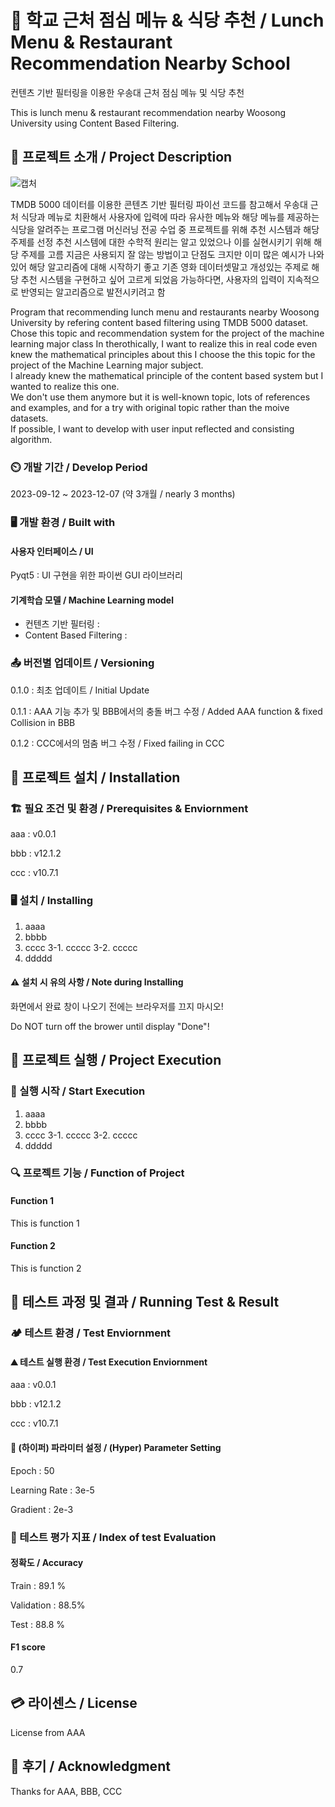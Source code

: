 # 📛  학교 근처 점심 메뉴 & 식당 추천  / Lunch Menu & Restaurant Recommendation Nearby School
컨텐츠 기반 필터링을 이용한 우송대 근처 점심 메뉴 및 식당 추천

 This is lunch menu & restaurant recommendation nearby Woosong University using Content Based Filtering.

## 🧾 프로젝트 소개 / Project Description
![캡처](https://github.com/jaeseokshin5245/RestaurantRecommendation/assets/142656933/7151ea8c-946a-44d1-9e87-1ba52db8efee)

TMDB 5000 데이터를 이용한 콘텐츠 기반 필터링 파이선 코드를 참고해서 우송대 근처 식당과 메뉴로 치환해서 사용자에 입력에 따라 유사한 메뉴와 해당 메뉴를 제공하는 식당을 알려주는 프로그램
머신러닝 전공 수업 중 프로젝트를 위해 추천 시스템과 해당 주제를 선정
추천 시스템에 대한 수학적 원리는 알고 있었으나 이를 실현시키기 위해 해당 주제를 고름
지금은 사용되지 잘 않는 방법이고 단점도 크지만 이미 많은 예시가 나와 있어 해당 알고리즘에 대해 시작하기 좋고 기존 영화 데이터셋말고 개성있는 주제로 해당 추천 시스템을 구현하고 싶어 고르게 되었음
가능하다면, 사용자의 입력이 지속적으로 반영되는 알고리즘으로 발전시키려고 함

Program that recommending lunch menu and restaurants nearby Woosong University by refering content based filtering using TMDB 5000 dataset. Chose this topic and recommendation system for the project of the machine learning major class
In therothically, I want to realize this in real code even knew the mathematical principles about this
I choose the this topic for the project of the Machine Learning major subject.  
I already knew the mathematical principle of the content based system but I wanted to realize this one.  
We don't use them anymore but it is well-known topic, lots of references and examples, and for a try with original topic rather than the moive datasets.  
If possible, I want to develop with user input reflected and consisting algorithm.  

### ⏲️ 개발 기간 / Develop Period
 2023-09-12 ~ 2023-12-07 (약 3개월 / nearly 3 months)

### 🖥️ 개발 환경 / Built with
#### 사용자 인터페이스 / UI
 Pyqt5 : UI 구현을 위한 파이썬 GUI 라이브러리

#### 기계학습 모델 / Machine Learning model
 
+ 컨텐츠 기반 필터링 : 
+ Content Based Filtering :

### 📤 버전별 업데이트 / Versioning
0.1.0 : 최초 업데이트 / Initial Update


0.1.1 : AAA 기능 추가 및 BBB에서의 충돌 버그 수정 / Added AAA function & fixed Collision in BBB


0.1.2 : CCC에서의 멈춤 버그 수정 / Fixed failing in CCC

## 🔌 프로젝트 설치 /  Installation
### 🏗️ 필요 조건 및 환경 / Prerequisites & Enviornment
aaa : v0.0.1


bbb : v12.1.2


ccc : v10.7.1

### 🖥️ 설치 / Installing
1. aaaa
2. bbbb
3. cccc
3-1. ccccc
3-2. ccccc
4. ddddd

#### ⚠️ 설치 시 유의 사항 / Note during Installing
화면에서 완료 창이 나오기 전에는 브라우저를 끄지 마시오!

Do NOT turn off the brower until display "Done"!

## 🏁 프로젝트 실행 / Project Execution
### 📣 실행 시작 / Start Execution
1. aaaa
2. bbbb
3. cccc
3-1. ccccc
3-2. ccccc
4. ddddd

### 🔍 프로젝트 기능 / Function of Project
#### Function 1
This is function 1

#### Function 2
This is function 2

## 📝 테스트 과정 및 결과 / Running Test & Result
### 🏕️ 테스트 환경 / Test Enviornment
#### ⛰️ 테스트 실행 환경 / Test Execution Enviornment
aaa : v0.0.1

bbb : v12.1.2

ccc : v10.7.1

#### 📌 (하이퍼) 파라미터 설정 / (Hyper) Parameter Setting
Epoch : 50


Learning Rate : 3e-5


Gradient : 2e-3

### 📐 테스트 평가 지표 / Index of test Evaluation 
#### 정확도 / Accuracy
Train : 89.1 %


Validation : 88.5%


Test : 88.8 %

#### F1 score
0.7

## 💳 라이센스 / License
License from AAA

## 🙇 후기 / Acknowledgment
Thanks for AAA, BBB, CCC


